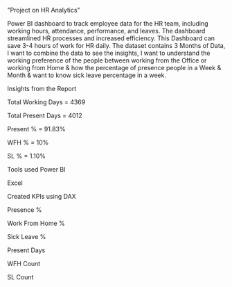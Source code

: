 "Project on HR Analytics"


Power BI dashboard to track employee data for the HR team, including working hours, attendance, performance, and leaves.
The dashboard streamlined HR processes and increased efficiency.
This Dashboard can save 3-4 hours of work for HR daily.
The dataset contains 3 Months of Data, I want to combine the data to see the insights,
I want to understand the working preference of the people between working from the Office or working from Home
& how the percentage of presence people in a Week & Month & want to know sick leave percentage in a week.

Insights from the Report

Total Working Days = 4369

Total Present Days = 4012

Present % = 91.83%

WFH % = 10%

SL % = 1.10% 

Tools used
Power BI

Excel

Created KPIs using DAX

 Presence %
 
 Work From Home %
 
 Sick Leave %
 
 Present Days
 
 WFH Count
 
 SL Count
